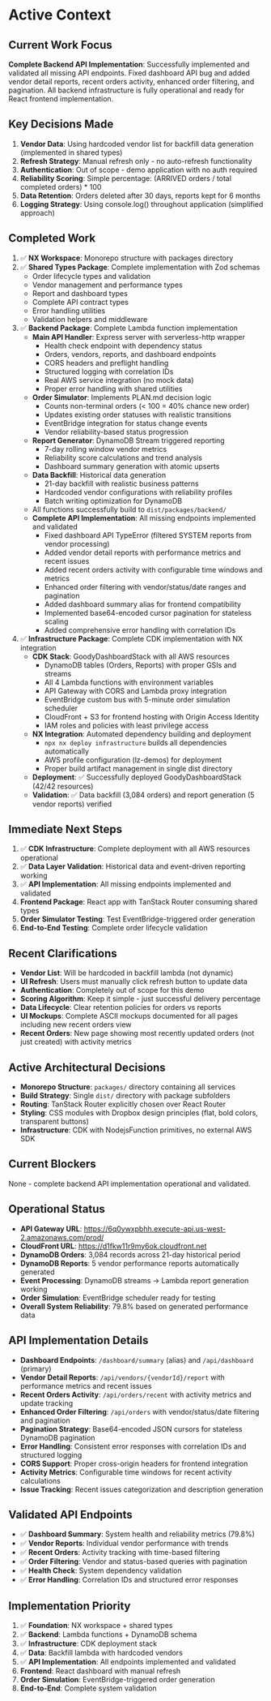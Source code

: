 # Active Context

## Current Work Focus
**Complete Backend API Implementation**: Successfully implemented and validated all missing API endpoints. Fixed dashboard API bug and added vendor detail reports, recent orders activity, enhanced order filtering, and pagination. All backend infrastructure is fully operational and ready for React frontend implementation.

## Key Decisions Made
1. **Vendor Data**: Using hardcoded vendor list for backfill data generation (implemented in shared types)
2. **Refresh Strategy**: Manual refresh only - no auto-refresh functionality
3. **Authentication**: Out of scope - demo application with no auth required
4. **Reliability Scoring**: Simple percentage: (ARRIVED orders / total completed orders) * 100
5. **Data Retention**: Orders deleted after 30 days, reports kept for 6 months
6. **Logging Strategy**: Using console.log() throughout application (simplified approach)

## Completed Work
1. ✅ **NX Workspace**: Monorepo structure with packages directory
2. ✅ **Shared Types Package**: Complete implementation with Zod schemas
   - Order lifecycle types and validation
   - Vendor management and performance types
   - Report and dashboard types
   - Complete API contract types
   - Error handling utilities
   - Validation helpers and middleware
3. ✅ **Backend Package**: Complete Lambda function implementation
   - **Main API Handler**: Express server with serverless-http wrapper
     - Health check endpoint with dependency status
     - Orders, vendors, reports, and dashboard endpoints
     - CORS headers and preflight handling
     - Structured logging with correlation IDs
     - Real AWS service integration (no mock data)
     - Proper error handling with shared utilities
   - **Order Simulator**: Implements PLAN.md decision logic
     - Counts non-terminal orders (< 100 = 40% chance new order)
     - Updates existing order statuses with realistic transitions
     - EventBridge integration for status change events
     - Vendor reliability-based status progression
   - **Report Generator**: DynamoDB Stream triggered reporting
     - 7-day rolling window vendor metrics
     - Reliability score calculations and trend analysis
     - Dashboard summary generation with atomic upserts
   - **Data Backfill**: Historical data generation
     - 21-day backfill with realistic business patterns
     - Hardcoded vendor configurations with reliability profiles
     - Batch writing optimization for DynamoDB
   - All functions successfully build to `dist/packages/backend/`
   - **Complete API Implementation**: All missing endpoints implemented and validated
     - Fixed dashboard API TypeError (filtered SYSTEM reports from vendor processing)
     - Added vendor detail reports with performance metrics and recent issues
     - Added recent orders activity with configurable time windows and metrics
     - Enhanced order filtering with vendor/status/date ranges and pagination
     - Added dashboard summary alias for frontend compatibility
     - Implemented base64-encoded cursor pagination for stateless scaling
     - Added comprehensive error handling with correlation IDs
4. ✅ **Infrastructure Package**: Complete CDK implementation with NX integration
   - **CDK Stack**: GoodyDashboardStack with all AWS resources
     - DynamoDB tables (Orders, Reports) with proper GSIs and streams
     - All 4 Lambda functions with environment variables
     - API Gateway with CORS and Lambda proxy integration
     - EventBridge custom bus with 5-minute order simulation scheduler
     - CloudFront + S3 for frontend hosting with Origin Access Identity
     - IAM roles and policies with least privilege access
   - **NX Integration**: Automated dependency building and deployment
     - `npx nx deploy infrastructure` builds all dependencies automatically
     - AWS profile configuration (lz-demos) for deployment
     - Proper build artifact management in single dist directory
   - **Deployment**: ✅ Successfully deployed GoodyDashboardStack (42/42 resources)
   - **Validation**: ✅ Data backfill (3,084 orders) and report generation (5 vendor reports) verified

## Immediate Next Steps
1. ✅ **CDK Infrastructure**: Complete deployment with all AWS resources operational
2. ✅ **Data Layer Validation**: Historical data and event-driven reporting working
3. ✅ **API Implementation**: All missing endpoints implemented and validated
4. **Frontend Package**: React app with TanStack Router consuming shared types
5. **Order Simulator Testing**: Test EventBridge-triggered order generation
6. **End-to-End Testing**: Complete order lifecycle validation

## Recent Clarifications
- **Vendor List**: Will be hardcoded in backfill lambda (not dynamic)
- **UI Refresh**: Users must manually click refresh button to update data
- **Authentication**: Completely out of scope for this demo
- **Scoring Algorithm**: Keep it simple - just successful delivery percentage
- **Data Lifecycle**: Clear retention policies for orders vs reports
- **UI Mockups**: Complete ASCII mockups documented for all pages including new recent orders view
- **Recent Orders**: New page showing most recently updated orders (not just created) with activity metrics

## Active Architectural Decisions
- **Monorepo Structure**: `packages/` directory containing all services
- **Build Strategy**: Single `dist/` directory with package subfolders
- **Routing**: TanStack Router explicitly chosen over React Router
- **Styling**: CSS modules with Dropbox design principles (flat, bold colors, transparent buttons)
- **Infrastructure**: CDK with NodejsFunction primitives, no external AWS SDK

## Current Blockers
None - complete backend API implementation operational and validated.

## Operational Status
- **API Gateway URL**: https://6q0ywxpbhh.execute-api.us-west-2.amazonaws.com/prod/
- **CloudFront URL**: https://d1fkw11r9my6ok.cloudfront.net
- **DynamoDB Orders**: 3,084 records across 21-day historical period
- **DynamoDB Reports**: 5 vendor performance reports automatically generated
- **Event Processing**: DynamoDB streams → Lambda report generation working
- **Order Simulation**: EventBridge scheduler ready for testing
- **Overall System Reliability**: 79.8% based on generated performance data

## API Implementation Details
- **Dashboard Endpoints**: `/dashboard/summary` (alias) and `/api/dashboard` (primary)
- **Vendor Detail Reports**: `/api/vendors/{vendorId}/report` with performance metrics and recent issues
- **Recent Orders Activity**: `/api/orders/recent` with activity metrics and update tracking
- **Enhanced Order Filtering**: `/api/orders` with vendor/status/date filtering and pagination
- **Pagination Strategy**: Base64-encoded JSON cursors for stateless DynamoDB pagination
- **Error Handling**: Consistent error responses with correlation IDs and structured logging
- **CORS Support**: Proper cross-origin headers for frontend integration
- **Activity Metrics**: Configurable time windows for recent activity calculations
- **Issue Tracking**: Recent issues categorization and description generation

## Validated API Endpoints
- ✅ **Dashboard Summary**: System health and reliability metrics (79.8%)
- ✅ **Vendor Reports**: Individual vendor performance with trends
- ✅ **Recent Orders**: Activity tracking with time-based filtering
- ✅ **Order Filtering**: Vendor and status-based queries with pagination
- ✅ **Health Check**: System dependency validation
- ✅ **Error Handling**: Correlation IDs and structured error responses

## Implementation Priority
1. ✅ **Foundation**: NX workspace + shared types
2. ✅ **Backend**: Lambda functions + DynamoDB schema
3. ✅ **Infrastructure**: CDK deployment stack
4. ✅ **Data**: Backfill lambda with hardcoded vendors
5. ✅ **API Implementation**: All endpoints implemented and validated
6. **Frontend**: React dashboard with manual refresh
7. **Order Simulation**: EventBridge-triggered order generation
8. **End-to-End**: Complete system validation